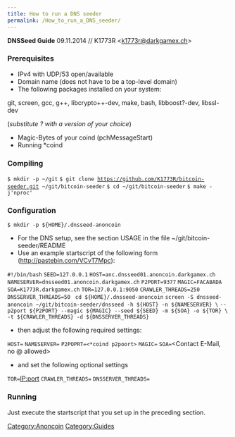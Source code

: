 ```yaml
---
title: How to run a DNS seeder
permalink: /How_to_run_a_DNS_seeder/
---
```


**DNSSeed Guide**
09.11.2014 // K1773R &lt;k1773r@darkgamex.ch&gt;

### Prerequisites

-   IPv4 with UDP/53 open/available
-   Domain name (does not have to be a top-level domain)
-   The following packages installed on your system:



git, screen, gcc, g++, libcrypto++-dev, make, bash, libboost?-dev, libssl-dev

(*substitute ? with a version of your choice*)

-   Magic-Bytes of your coind (pchMessageStart)
-   Running \*coind

### Compiling

`$ mkdir -p ~/git`
`$ git clone `[`https://github.com/K1773R/bitcoin-seeder.git`](https://github.com/K1773R/bitcoin-seeder.git)` ~/git/bitcoin-seeder`
`$ cd ~/git/bitcoin-seeder`
`$ make -j'nproc'`

### Configuration

`$ mkdir -p ${HOME}/.dnsseed-anoncoin`

-   For the DNS setup, see the section USAGE in the file ~/git/bitcoin-seeder/README
-   Use an example startscript of the following form (http://pastebin.com/VCvT7Mpc):

`#!/bin/bash`
`SEED=127.0.0.1`
`HOST=anc.dnsseed01.anoncoin.darkgamex.ch`
`NAMESERVER=dnsseed01.anoncoin.darkgamex.ch`
`P2PORT=9377`
`MAGIC=FACABADA`
`SOA=K1773R.darkgamex.ch`
`TOR=127.0.0.1:9050`
`CRAWLER_THREADS=250`
`DNSSERVER_THREADS=50`
` cd ${HOME}/.dnsseed-anoncoin`
`screen -S dnsseed-anoncoin ~/git/bitcoin-seeder/dnsseed -h ${HOST} -n ${NAMESERVER} \`
`--p2port ${P2PORT} --magic ${MAGIC} --seed ${SEED} -m ${SOA} -o ${TOR} \`
`-t ${CRAWLER_THREADS} -d ${DNSSERVER_THREADS}`

-   then adjust the following required settings:

`HOST=`<YOUR HOST>
`NAMESERVER=`<YOUR HOSTNAME FOR NAMESERVER>
`P2POPRT=<*coind p2poort>`
`MAGIC=`<Magic-Bytes>
`SOA=`<Contact E-Mail, no @ allowed>

-   and set the following optional settings

`TOR=`<IP:port>
`CRAWLER_THREADS=`<Amount of crawler threads>
`DNSSERVER_THREADS=`<Amount of DNSserver threads>

### Running

Just execute the startscript that you set up in the preceding section.

[Category:Anoncoin](/Category:Anoncoin "wikilink") [Category:Guides](/Category:Guides "wikilink")